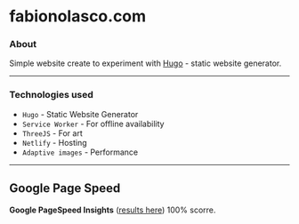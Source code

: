 # fabionolasco.com

### About

Simple website create to experiment with [Hugo](https://gohugo.io/) - static website generator.

---

### Technologies used

- `Hugo` - Static Website Generator
- `Service Worker`  - For offline availability
- `ThreeJS` - For art
- `Netlify` - Hosting
- `Adaptive images` - Performance

---

## Google Page Speed

 **Google PageSpeed Insights** ([results here](https://pagespeed.web.dev/report?utm_source=psi&utm_medium=redirect&url=https%3A%2F%2Ffabionolasco.com&form_factor=desktop))  100% scorre.
 
 
